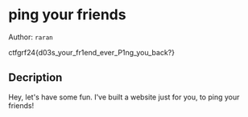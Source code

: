 # ping your friends

Author: `raran`

ctfgrf24{d03s_your_fr1end_ever_P1ng_you_back?}

## Decription

Hey, let's have some fun. I've built a website just for you, to ping your friends!
